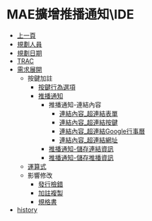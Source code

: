 # MAE擴增推播通知\IDE
* [上一頁](../../README.md)
* [規劃人員](README.md#user)
* [規劃日期](README.md#updatedate)
* [TRAC](README.md#trac)
* [需求展開](README.md#requirement)
    * 按鍵加註
        * [按鍵行為選項](ButtonBehavior.md)
        * [推播通知](MAENotice.md)
            * 推播通知-連結內容
                * [連結內容_超連結表單](MAENotice-Link-Form.md)
                * [連結內容_超連結按鍵](MAENotice-Link-Button.md)
                * [連結內容_超連結Google行事曆](MAENotice-Link-GoogleCalendar.md)
                * [連結內容_超連結網址](MAENotice-Link-URL.md)
            * [推播通知-儲存連結資訊](MAENotice-SaveLinkInfo.md)
            * [推播通知-儲存推播資訊](MAENotice-SaveNoticeInfo.md)
    * [運算式](Expression.md)
    * 影響修改
        * [發行檢錯](AffectModify.md#unit-detection)
        * [加註複製](AffectModify.md#annotation_copy)
        * [規格書](AffectModify.md#specification_output)
* [history](history.md)    
